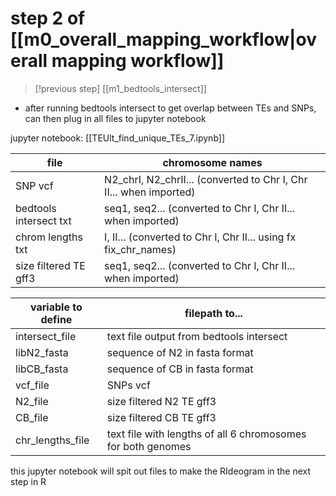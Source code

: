 # step 2 of [[m0_overall_mapping_workflow|overall mapping workflow]]
> [!previous step]
> [[m1_bedtools_intersect]]

- after running bedtools intersect to get overlap between TEs and SNPs, can then plug in all files to jupyter notebook

jupyter notebook: [[TEUlt_find_unique_TEs_7.ipynb]]


file | chromosome names
--- | ---
SNP vcf | N2_chrI, N2_chrII... (converted to Chr I, Chr II... when imported)
bedtools intersect txt | seq1, seq2... (converted to Chr I, Chr II... when imported)
chrom lengths txt | I, II... (converted to Chr I, Chr II... using fx fix_chr_names)
size filtered TE gff3 | seq1, seq2... (converted to Chr I, Chr II... when imported)



variable to define | filepath to...
--- | ---
intersect_file | text file output from bedtools intersect
libN2_fasta | sequence of N2 in fasta format
libCB_fasta | sequence of CB in fasta format
vcf_file | SNPs vcf
N2_file | size filtered N2 TE gff3
CB_file | size filtered CB TE gff3
chr_lengths_file | text file with lengths of all 6 chromosomes for both genomes

this jupyter notebook will spit out files to make the RIdeogram in the next step in R